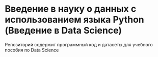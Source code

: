# Введение в науку о данных с использованием языка Python (Введение в Data Science)
Репозиторий содержит программный код и датасеты для учебного пособия по Data Science
